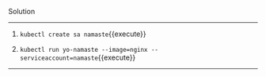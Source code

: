 Solution

---

1. `kubectl create sa namaste`{{execute}}

2. `kubectl run yo-namaste --image=nginx --serviceaccount=namaste`{{execute}}

---
<br/>
<br/>
